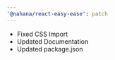 ```yaml
---
'@nahana/react-easy-ease': patch
---
```


-   Fixed CSS Import
-   Updated Documentation
-   Updated package.json
